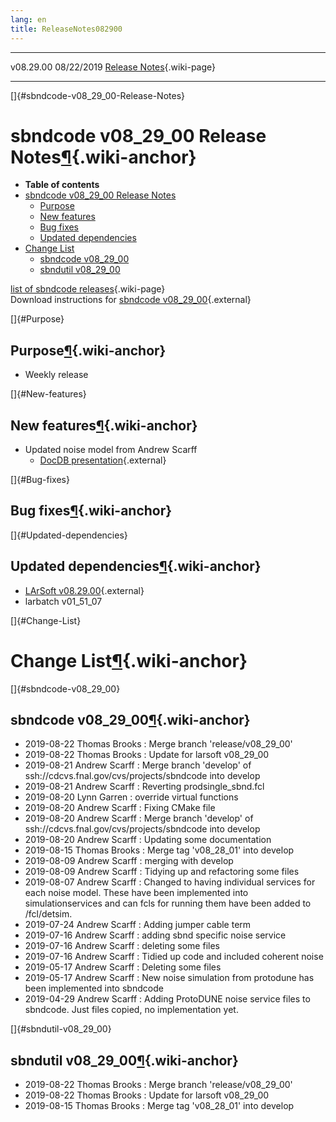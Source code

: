 ```yaml
---
lang: en
title: ReleaseNotes082900
---
```


  ----------- ------------ -- -- ------------------------------------------------------
  v08.29.00   08/22/2019         [Release Notes](ReleaseNotes082900.html){.wiki-page}
  ----------- ------------ -- -- ------------------------------------------------------

[]{#sbndcode-v08_29_00-Release-Notes}

sbndcode v08\_29\_00 Release Notes[¶](#sbndcode-v08_29_00-Release-Notes){.wiki-anchor}
======================================================================================

-   **Table of contents**
-   [sbndcode v08\_29\_00 Release
    Notes](#sbndcode-v08_29_00-Release-Notes)
    -   [Purpose](#Purpose)
    -   [New features](#New-features)
    -   [Bug fixes](#Bug-fixes)
    -   [Updated dependencies](#Updated-dependencies)
-   [Change List](#Change-List)
    -   [sbndcode v08\_29\_00](#sbndcode-v08_29_00)
    -   [sbndutil v08\_29\_00](#sbndutil-v08_29_00)

[list of sbndcode
releases](List_of_SBND_code_releases.html){.wiki-page}\
Download instructions for [sbndcode
v08\_29\_00](http://scisoft.fnal.gov/scisoft/bundles/sbnd/v08_29_00/sbndcode-v08_29_00.html){.external}

[]{#Purpose}

Purpose[¶](#Purpose){.wiki-anchor}
----------------------------------

-   Weekly release

[]{#New-features}

New features[¶](#New-features){.wiki-anchor}
--------------------------------------------

-   Updated noise model from Andrew Scarff
    -   [DocDB
        presentation](https://sbn-docdb.fnal.gov/cgi-bin/private/ShowDocument?docid=14109){.external}

[]{#Bug-fixes}

Bug fixes[¶](#Bug-fixes){.wiki-anchor}
--------------------------------------

[]{#Updated-dependencies}

Updated dependencies[¶](#Updated-dependencies){.wiki-anchor}
------------------------------------------------------------

-   [LArSoft
    v08.29.00](https://cdcvs.fnal.gov/redmine/projects/larsoft/wiki/ReleaseNotes082900){.external}
-   larbatch v01\_51\_07

[]{#Change-List}

Change List[¶](#Change-List){.wiki-anchor}
==========================================

[]{#sbndcode-v08_29_00}

sbndcode v08\_29\_00[¶](#sbndcode-v08_29_00){.wiki-anchor}
----------------------------------------------------------

-   2019-08-22 Thomas Brooks : Merge branch \'release/v08\_29\_00\'
-   2019-08-22 Thomas Brooks : Update for larsoft v08\_29\_00
-   2019-08-21 Andrew Scarff : Merge branch \'develop\' of
    ssh://cdcvs.fnal.gov/cvs/projects/sbndcode into develop
-   2019-08-21 Andrew Scarff : Reverting prodsingle\_sbnd.fcl
-   2019-08-20 Lynn Garren : override virtual functions
-   2019-08-20 Andrew Scarff : Fixing CMake file
-   2019-08-20 Andrew Scarff : Merge branch \'develop\' of
    ssh://cdcvs.fnal.gov/cvs/projects/sbndcode into develop
-   2019-08-20 Andrew Scarff : Updating some documentation
-   2019-08-15 Thomas Brooks : Merge tag \'v08\_28\_01\' into develop
-   2019-08-09 Andrew Scarff : merging with develop
-   2019-08-09 Andrew Scarff : Tidying up and refactoring some files
-   2019-08-07 Andrew Scarff : Changed to having individual services for
    each noise model. These have been implemented into
    simulationservices and can fcls for running them have been added to
    /fcl/detsim.
-   2019-07-24 Andrew Scarff : Adding jumper cable term
-   2019-07-16 Andrew Scarff : adding sbnd specific noise service
-   2019-07-16 Andrew Scarff : deleting some files
-   2019-07-16 Andrew Scarff : Tidied up code and included coherent
    noise
-   2019-05-17 Andrew Scarff : Deleting some files
-   2019-05-17 Andrew Scarff : New noise simulation from protodune has
    been implemented into sbndcode
-   2019-04-29 Andrew Scarff : Adding ProtoDUNE noise service files to
    sbndcode. Just files copied, no implementation yet.

[]{#sbndutil-v08_29_00}

sbndutil v08\_29\_00[¶](#sbndutil-v08_29_00){.wiki-anchor}
----------------------------------------------------------

-   2019-08-22 Thomas Brooks : Merge branch \'release/v08\_29\_00\'
-   2019-08-22 Thomas Brooks : Update for larsoft v08\_29\_00
-   2019-08-15 Thomas Brooks : Merge tag \'v08\_28\_01\' into develop
